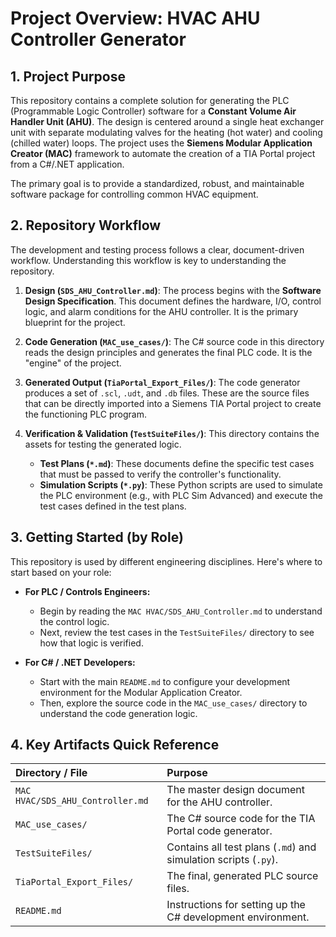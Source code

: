 # Project Overview: HVAC AHU Controller Generator

## 1. Project Purpose

This repository contains a complete solution for generating the PLC (Programmable Logic Controller) software for a **Constant Volume Air Handler Unit (AHU)**. The design is centered around a single heat exchanger unit with separate modulating valves for the heating (hot water) and cooling (chilled water) loops. The project uses the **Siemens Modular Application Creator (MAC)** framework to automate the creation of a TIA Portal project from a C#/.NET application.

The primary goal is to provide a standardized, robust, and maintainable software package for controlling common HVAC equipment.

## 2. Repository Workflow

The development and testing process follows a clear, document-driven workflow. Understanding this workflow is key to understanding the repository.

1.  **Design (`SDS_AHU_Controller.md`)**: The process begins with the **Software Design Specification**. This document defines the hardware, I/O, control logic, and alarm conditions for the AHU controller. It is the primary blueprint for the project.

2.  **Code Generation (`MAC_use_cases/`)**: The C# source code in this directory reads the design principles and generates the final PLC code. It is the "engine" of the project.

3.  **Generated Output (`TiaPortal_Export_Files/`)**: The code generator produces a set of `.scl`, `.udt`, and `.db` files. These are the source files that can be directly imported into a Siemens TIA Portal project to create the functioning PLC program.

4.  **Verification & Validation (`TestSuiteFiles/`)**: This directory contains the assets for testing the generated logic.
    *   **Test Plans (`*.md`)**: These documents define the specific test cases that must be passed to verify the controller's functionality.
    *   **Simulation Scripts (`*.py`)**: These Python scripts are used to simulate the PLC environment (e.g., with PLC Sim Advanced) and execute the test cases defined in the test plans.

## 3. Getting Started (by Role)

This repository is used by different engineering disciplines. Here's where to start based on your role:

*   **For PLC / Controls Engineers:**
    *   Begin by reading the `MAC HVAC/SDS_AHU_Controller.md` to understand the control logic.
    *   Next, review the test cases in the `TestSuiteFiles/` directory to see how that logic is verified.

*   **For C# / .NET Developers:**
    *   Start with the main `README.md` to configure your development environment for the Modular Application Creator.
    *   Then, explore the source code in the `MAC_use_cases/` directory to understand the code generation logic.

## 4. Key Artifacts Quick Reference

| Directory / File                    | Purpose                                                      |
| :---------------------------------- | :----------------------------------------------------------- |
| `MAC HVAC/SDS_AHU_Controller.md`    | The master design document for the AHU controller.           |
| `MAC_use_cases/`                    | The C# source code for the TIA Portal code generator.        |
| `TestSuiteFiles/`                   | Contains all test plans (`.md`) and simulation scripts (`.py`). |
| `TiaPortal_Export_Files/`           | The final, generated PLC source files.                       |
| `README.md`                         | Instructions for setting up the C# development environment.    |
